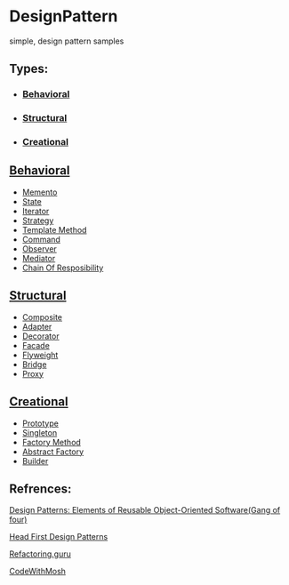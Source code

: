 # DesignPattern
simple, design pattern samples 

## Types:
- ### [Behavioral](#behavioral-1)
- ### [Structural](#structural-1)
- ### [Creational](#creational-1)



## [Behavioral](Behavioral)
- [Memento](Behavioral/Memento)
- [State](Behavioral/State)
- [Iterator](Behavioral/Iterator)
- [Strategy](Behavioral/Strategy)
- [Template Method](Behavioral/Template_Method)
- [Command](Behavioral/Command)
- [Observer](Behavioral/Observer)
- [Mediator](Behavioral/Mediator)
- [Chain Of Resposibility](Behavioral/Chain_Of_Resposibility)

## [Structural](Structural)
- [Composite](Structural/Composite)
- [Adapter](Structural/Adapter)
- [Decorator](Structural/Decorator)
- [Facade](Structural/Facade)
- [Flyweight](Structural/Flyweight)
- [Bridge](Structural/Bridge)
- [Proxy](Structural/Proxy)

## [Creational](Creational)
- [Prototype](Creational/Prototype)
- [Singleton](Creational/Singleton)
- [Factory Method](Creational/Factory)
- [Abstract Factory](Creational/Abstract_Factory)
- [Builder](Creational/Builder)

## Refrences:
[Design Patterns: Elements of Reusable Object-Oriented Software(Gang of four)](https://www.amazon.com/Design-Patterns-Object-Oriented-Addison-Wesley-Professional-ebook/dp/B000SEIBB8)

[Head First Design Patterns](https://www.amazon.co.uk/dp/0596007124?linkCode=gs2&tag=oreilly20-21)

[Refactoring.guru](https://refactoring.guru/design-patterns/book)

[CodeWithMosh](https://codewithmosh.com/p/design-patterns)
